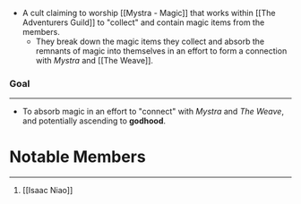 - A cult claiming to worship [[Mystra - Magic]] that works within [[The Adventurers Guild]] to "collect" and contain magic items from the members. 
	- They break down the magic items they collect and absorb the remnants of magic into themselves in an effort to form a connection with *Mystra* and [[The Weave]].

### Goal
---
- To absorb magic in an effort to "connect" with *Mystra* and *The Weave*, and potentially ascending to **godhood**. 

# Notable Members
---
1. [[Isaac Niao]]